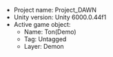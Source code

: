 <!-- UNITY CODE ASSIST INSTRUCTIONS START -->
- Project name: Project_DAWN
- Unity version: Unity 6000.0.44f1
- Active game object:
  - Name: Ton(Demo)
  - Tag: Untagged
  - Layer: Demon
<!-- UNITY CODE ASSIST INSTRUCTIONS END -->